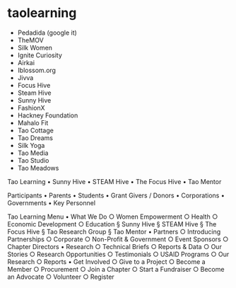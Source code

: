 # taolearning

* Pedadida (google it)
* TheMOV
* Silk Women
* Ignite Curiosity
* Airkai
* Iblossom.org
* Jivva
* Focus Hive
* Steam Hive
* Sunny Hive
* FashionX
* Hackney Foundation
* Mahalo Fit
* Tao Cottage
* Tao Dreams
* Silk Yoga
* Tao Media
* Tao Studio
* Tao Meadows

Tao Learning
	• Sunny Hive
	• STEAM Hive
	• The Focus Hive
	• Tao Mentor

Participants
	• Parents
	• Students
	• Grant Givers / Donors
	• Corporations
	• Governments
	• Key Personnel

Tao Learning Menu
	• What We Do
		○ Women Empowerment
		○ Health
		○ Economic Development
		○ Education
			§ Sunny Hive
			§ STEAM Hive
			§ The Focus Hive
			§ Tao Research Group
			§ Tao Mentor
	• Partners
		○ Introducing Partnerships
		○ Corporate
		○ Non-Profit & Government
		○ Event Sponsors
		○ Chapter Directors
	• Research
		○ Technical Briefs
		○ Reports & Data
		○ Our Stories
		○ Research Opportunities
		○ Testimonials
		○ USAID Programs
		○ Our Research
		○ Reports
	• Get Involved
		○ Give to a Project
		○ Become a Member
		○ Procurement
		○ Join a Chapter
		○ Start a Fundraiser
		○ Become an Advocate
		○ Volunteer
		○ Register
